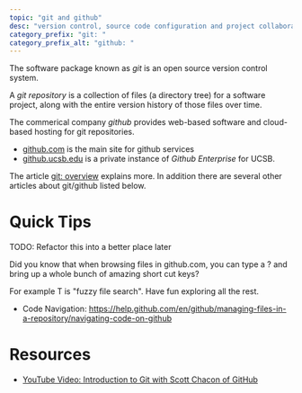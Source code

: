 ```yaml
---
topic: "git and github"
desc: "version control, source code configuration and project collaboration tools"
category_prefix: "git: "
category_prefix_alt: "github: "
---
```


The software package known as *git* is an open source version control system.  

A *git repository* is a collection of files (a directory tree) for a software project, along with the entire version history of those files over time.

The commerical company *github* provides web-based software and cloud-based hosting for git repositories.
* [github.com](https://github.com) is the main site for github services
* [github.ucsb.edu](https://github.ucsb.edu) is a private instance of *Github Enterprise* for UCSB.

The article [git: overview](/topics/git_overview/) explains more.  In addition there are several other articles about git/github listed below.

# Quick Tips

TODO: Refactor this into a better place later

Did you know that when browsing files in github.com, you can type a ? and bring up a whole bunch of amazing short cut keys?

For example T is "fuzzy file search".  Have fun exploring all the rest.

* Code Navigation: <https://help.github.com/en/github/managing-files-in-a-repository/navigating-code-on-github>

# Resources

* [YouTube Video: Introduction to Git with Scott Chacon of GitHub](https://www.youtube.com/watch?reload=9&v=ZDR433b0HJY)
